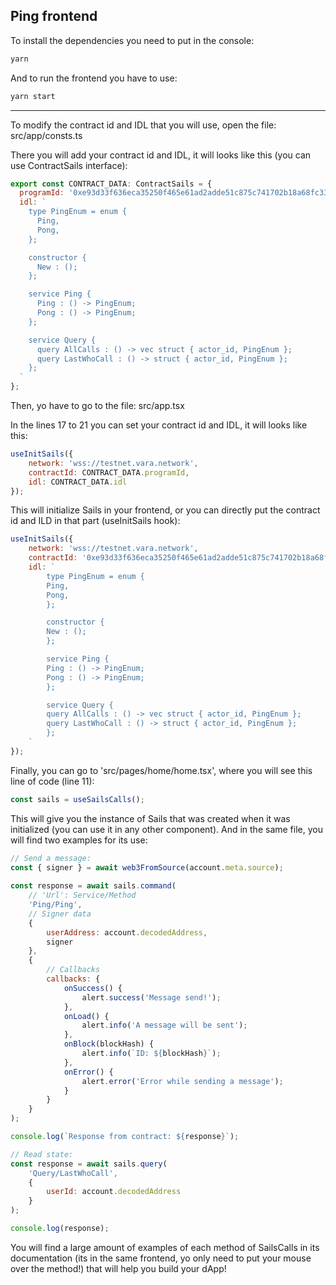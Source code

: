 ## Ping frontend

To install the dependencies you need to put in the console: 

```bash
yarn
```

And to run the frontend you have to use:

```bash
yarn start
```

---

To modify the contract id and IDL that you will use, open the file: src/app/consts.ts

There you will add your contract id and IDL, it will looks like this (you can use ContractSails interface): 

```javascript
export const CONTRACT_DATA: ContractSails = {
  programId: '0xe93d33f636eca35250f465e61ad2adde51c875c741702b18a68fc3308348b1eb',
  idl: `
    type PingEnum = enum {
      Ping,
      Pong,
    };

    constructor {
      New : ();
    };

    service Ping {
      Ping : () -> PingEnum;
      Pong : () -> PingEnum;
    };

    service Query {
      query AllCalls : () -> vec struct { actor_id, PingEnum };
      query LastWhoCall : () -> struct { actor_id, PingEnum };
    };
  `
};
```

Then, yo have to go to the file: src/app.tsx

In the lines 17 to 21 you can set your contract id and IDL, it will looks like this:

```javascript
useInitSails({
    network: 'wss://testnet.vara.network',
    contractId: CONTRACT_DATA.programId,
    idl: CONTRACT_DATA.idl
});
```

This will initialize Sails in your frontend, or you can directly put the contract id and ILD in that part (useInitSails hook):

```javascript
useInitSails({
    network: 'wss://testnet.vara.network',
    contractId: '0xe93d33f636eca35250f465e61ad2adde51c875c741702b18a68fc3308348b1eb',
    idl: `
        type PingEnum = enum {
        Ping,
        Pong,
        };

        constructor {
        New : ();
        };

        service Ping {
        Ping : () -> PingEnum;
        Pong : () -> PingEnum;
        };

        service Query {
        query AllCalls : () -> vec struct { actor_id, PingEnum };
        query LastWhoCall : () -> struct { actor_id, PingEnum };
        };
    `
});
```

Finally, you can go to 'src/pages/home/home.tsx', where you will see this line of code (line 11): 

```javascript
const sails = useSailsCalls();
```

This will give you the instance of Sails that was created when it was initialized (you can use it in any other component). And in the same file, you will find two examples for its use:

```javascript
// Send a message:
const { signer } = await web3FromSource(account.meta.source);
                   
const response = await sails.command(
    // 'Url': Service/Method
    'Ping/Ping',
    // Signer data
    {
        userAddress: account.decodedAddress,
        signer
    },
    {
        // Callbacks
        callbacks: {
            onSuccess() {
                alert.success('Message send!');
            },
            onLoad() {
                alert.info('A message will be sent');
            },
            onBlock(blockHash) {
                alert.info(`ID: ${blockHash}`);
            },
            onError() {
                alert.error('Error while sending a message');
            }
        }
    }
);

console.log(`Response from contract: ${response}`);
```

```javascript
// Read state:
const response = await sails.query(
    'Query/LastWhoCall',
    {
        userId: account.decodedAddress
    }
);

console.log(response);
```

You will find a large amount of examples of each method of SailsCalls in its documentation (its in the same frontend, yo only need to put your mouse over the method!) that will help you build your dApp!